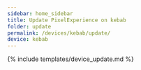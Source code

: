 ```yaml
---
sidebar: home_sidebar
title: Update PixelExperience on kebab
folder: update
permalink: /devices/kebab/update/
device: kebab
---
```

{% include templates/device_update.md %}
